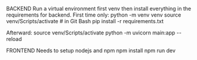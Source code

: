 BACKEND
Run a virtual environment first venv then install everything in the requirements for backend.
First time only:
python -m venv venv
source venv/Scripts/activate  # in Git Bash
pip install -r requirements.txt

Afterward:
source venv/Scripts/activate
python -m uvicorn main:app --reload

FRONTEND
Needs to setup nodejs and npm
npm install
npm run dev